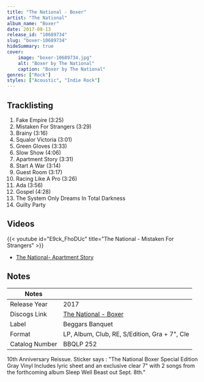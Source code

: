 ```yaml
---
title: "The National - Boxer"
artist: "The National"
album_name: "Boxer"
date: 2017-08-13
release_id: "10689734"
slug: "boxer-10689734"
hideSummary: true
cover:
    image: "boxer-10689734.jpg"
    alt: "Boxer by The National"
    caption: "Boxer by The National"
genres: ["Rock"]
styles: ["Acoustic", "Indie Rock"]
---
```


## Tracklisting
1. Fake Empire (3:25)
2. Mistaken For Strangers (3:29)
3. Brainy (3:16)
4. Squalor Victoria (3:01)
5. Green Gloves (3:33)
6. Slow Show (4:06)
7. Apartment Story (3:31)
8. Start A War (3:14)
9. Guest Room (3:17)
10. Racing Like A Pro (3:26)
11. Ada (3:56)
12. Gospel (4:28)
13. The System Only Dreams In Total Darkness
14. Guilty Party

## Videos
{{< youtube id="E9ck_FhoDUc" title="The National - Mistaken For Strangers" >}}
- [The National- Apartment Story](https://www.youtube.com/watch?v=S97xQKZDV_4)


## Notes

| Notes          |             |
| ---------------| ----------- |
| Release Year   | 2017 |
| Discogs Link   | [The National - Boxer](https://www.discogs.com/release/10689734-The-National-Boxer) |
| Label          | Beggars Banquet |
| Format         | LP, Album, Club, RE, S/Edition, Gra + 7\", Cle |
| Catalog Number | BBQLP 252 |

10th Anniversary Reissue.  Sticker says : "The National Boxer Special Edition Gray Vinyl Includes lyric sheet and an exclusive clear 7" with 2 songs from the forthcoming album Sleep Well Beast out Sept. 8th."

